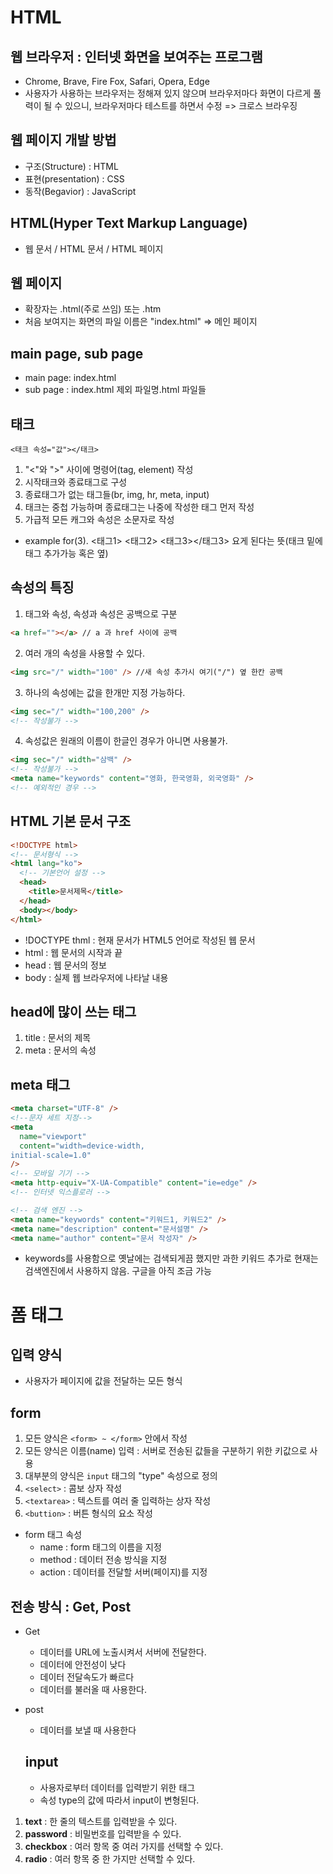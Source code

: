# HTML

## 웹 브라우저 : 인터넷 화면을 보여주는 프로그램

- Chrome, Brave, Fire Fox, Safari, Opera, Edge
- 사용자가 사용하는 브라우저는 정해져 있지 않으며 브라우저마다 화면이 다르게 풀력이 될 수 있으니,
  브라우저마다 테스트를 하면서 수정
  => 크로스 브라우징

## 웹 페이지 개발 방법

- 구조(Structure) : HTML
- 표현(presentation) : CSS
- 동작(Begavior) : JavaScript

## HTML(Hyper Text Markup Language)

- 웹 문서 / HTML 문서 / HTML 페이지

## 웹 페이지

- 확장자는 .html(주로 쓰임) 또는 .htm
- 처음 보여지는 화면의 파일 이름은 "index.html" => 메인 페이지

## main page, sub page

- main page: index.html
- sub page : index.html 제외 파일명.html 파일들

## 태크

```(키보드 왼쪽 상단)
<태크 속성="값"></태크>
```

1. "<"와 ">" 사이에 명령어(tag, element) 작성
2. 시작태크와 종료태그로 구성
3. 종료태그가 없는 태그들(br, img, hr, meta, input)
4. 태크는 중첩 가능하며 종료태그는 나중에 작성한 태그 먼저 작성
5. 가급적 모든 캐그와 속성은 소문자로 작성

- example for(3).
  <태그1>
  <태그2>
  <태그3></태그3> 요게 된다는 뜻(태크 밑에 태그 추가가능 혹은 옆)

## 속성의 특징

1. 태그와 속성, 속성과 속성은 공백으로 구분

```html
<a href=""></a> // a 과 href 사이에 공백
```

2. 여러 개의 속성을 사용할 수 있다.

```html
<img src="/" width="100" /> //새 속성 추가시 여기("/") 옆 한칸 공백
```

3. 하나의 속성에는 값을 한개만 지정 가능하다.

```html
<img sec="/" width="100,200" />
<!-- 작성불가 -->
```

4. 속성값은 원래의 이름이 한글인 경우가 아니면 사용불가.

```html
<img sec="/" width="삼백" />
<!-- 작성불가 -->
<meta name="keywords" content="영화, 한국영화, 외국영화" />
<!-- 예외적인 경우 -->
```

## HTML 기본 문서 구조

```html
<!DOCTYPE html>
<!-- 문서형식 -->
<html lang="ko">
  <!-- 기본언어 설정 -->
  <head>
    <title>문서제목</title>
  </head>
  <body></body>
</html>
```

- !DOCTYPE thml : 현재 문서가 HTML5 언어로 작성된 웹 문서
- html : 웹 문서의 시작과 끝
- head : 웹 문서의 정보
- body : 실제 웹 브라우저에 나타날 내용

## head에 많이 쓰는 태그

1. title : 문서의 제목
2. meta : 문서의 속성

## meta 태그

```html
<meta charset="UTF-8" />
<!--문자 세트 지정-->
<meta
  name="viewport"
  content="width=device-width, 
initial-scale=1.0"
/>
<!-- 모바일 기기 -->
<meta http-equiv="X-UA-Compatible" content="ie=edge" />
<!-- 인터넷 익스플로러 -->

<!-- 검색 엔진 -->
<meta name="keywords" content="키워드1, 키워드2" />
<meta name="description" content="문서설명" />
<meta name="author" content="문서 작성자" />
```

- keywords를 사용함으로 옛날에는 검색되게끔 했지만 과한 키워드 추가로 현재는 검색엔진에서 사용하지 않음. 구글을 아직 조금 가능

# 폼 태그

## 입력 양식

- 사용자가 페이지에 값을 전달하는 모든 형식

## form

1. 모든 양식은 `<form> ~ </form>` 안에서 작성
2. 모든 양식은 이름(name) 입력 : 서버로 전송된 값들을 구분하기 위한 키값으로 사용
3. 대부분의 양식은 `input` 태그의 "type" 속성으로 정의
4. `<select>` : 콤보 상자 작성
5. `<textarea>` : 텍스트를 여러 줄 입력하는 상자 작성
6. `<buttion>` : 버튼 형식의 요소 작성

- form 태그 속성
  - name : form 태그의 이름을 지정
  - method : 데이터 전송 방식을 지정
  - action : 데이터를 전달할 서버(페이지)를 지정

## 전송 방식 : Get, Post

- Get

  - 데이터를 URL에 노출시켜서 서버에 전달한다.
  - 데이터에 안전성이 낮다
  - 데이터 전달속도가 빠르다
  - 데이터를 불러올 때 사용한다.

- post

  - 데이터를 보낼 때 사용한다

  ## input

  - 사용자로부터 데이터를 입력받기 위한 태그
  - 속성 type의 값에 따라서 input이 변형된다.

1. **text** : 한 줄의 텍스트를 입력받을 수 있다.
2. **password** : 비밀번호를 입력받을 수 있다.
3. **checkbox** : 여러 항목 중 여러 가지를 선택할 수 있다.
4. **radio** : 여러 항목 중 한 가지만 선택할 수 있다.
